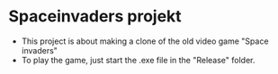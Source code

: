 # Spaceinvaders projekt 

- This project is about making a clone of the old video game "Space invaders"
- To play the game, just start the .exe file in the "Release" folder.